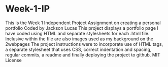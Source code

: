 # Week-1-IP
This is the Week 1 Independent Project Assignment on creating a personal portfolio
Coded by Jackson Lucas
This project displays a portfolio page I have coded using HTML and separate stylesheets for each .html file. Inclusive within the file are also images used as my background on the 2webpages
The project instructions were to incorporate use of HTML tags, a separate stylesheet that uses CSS, correct indentation and spacing, regular commits, a readme and finally deploying the project to github.
MIT License 
